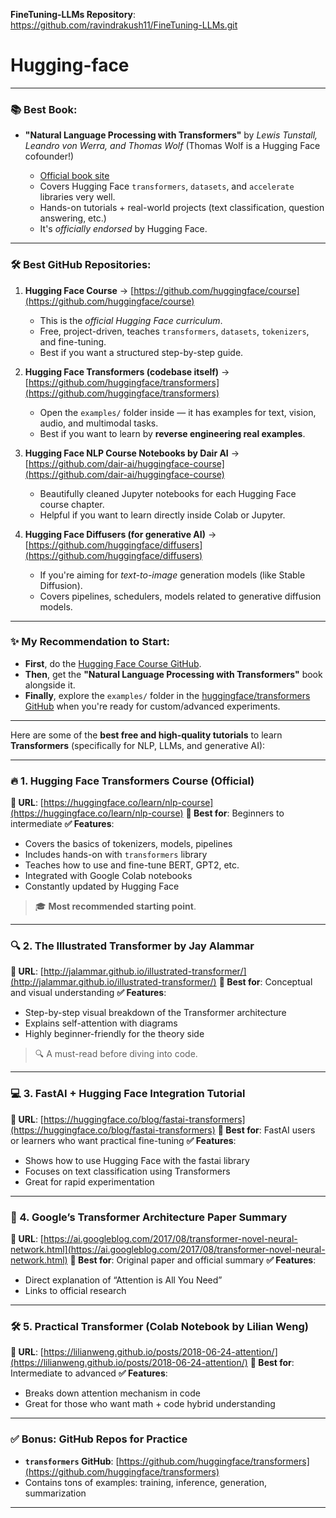 **FineTuning-LLMs Repository**: https://github.com/ravindrakush11/FineTuning-LLMs.git

# Hugging-face
---

### 📚 Best Book:

* **"Natural Language Processing with Transformers"** by *Lewis Tunstall, Leandro von Werra, and Thomas Wolf* (Thomas Wolf is a Hugging Face cofounder!)

  * [Official book site](https://transformersbook.com/)
  * Covers Hugging Face `transformers`, `datasets`, and `accelerate` libraries very well.
  * Hands-on tutorials + real-world projects (text classification, question answering, etc.)
  * It's *officially endorsed* by Hugging Face.

---

### 🛠️ Best GitHub Repositories:

1. **Hugging Face Course**
   → [https://github.com/huggingface/course](https://github.com/huggingface/course)

   * This is the *official Hugging Face curriculum*.
   * Free, project-driven, teaches `transformers`, `datasets`, `tokenizers`, and fine-tuning.
   * Best if you want a structured step-by-step guide.

2. **Hugging Face Transformers (codebase itself)**
   → [https://github.com/huggingface/transformers](https://github.com/huggingface/transformers)

   * Open the `examples/` folder inside — it has examples for text, vision, audio, and multimodal tasks.
   * Best if you want to learn by **reverse engineering real examples**.

3. **Hugging Face NLP Course Notebooks by Dair AI**
   → [https://github.com/dair-ai/huggingface-course](https://github.com/dair-ai/huggingface-course)

   * Beautifully cleaned Jupyter notebooks for each Hugging Face course chapter.
   * Helpful if you want to learn directly inside Colab or Jupyter.

4. **Hugging Face Diffusers (for generative AI)**
   → [https://github.com/huggingface/diffusers](https://github.com/huggingface/diffusers)

   * If you're aiming for *text-to-image* generation models (like Stable Diffusion).
   * Covers pipelines, schedulers, models related to generative diffusion models.

---

### ✨ My Recommendation to Start:

* **First**, do the [Hugging Face Course GitHub](https://github.com/huggingface/course).
* **Then**, get the **"Natural Language Processing with Transformers"** book alongside it.
* **Finally**, explore the `examples/` folder in the [huggingface/transformers GitHub](https://github.com/huggingface/transformers) when you're ready for custom/advanced experiments.

---

Here are some of the **best free and high-quality tutorials** to learn **Transformers** (specifically for NLP, LLMs, and generative AI):

---

### 🔥 1. **Hugging Face Transformers Course (Official)**

**📍 URL**: [https://huggingface.co/learn/nlp-course](https://huggingface.co/learn/nlp-course)
**🧠 Best for**: Beginners to intermediate
**✅ Features**:

* Covers the basics of tokenizers, models, pipelines
* Includes hands-on with `transformers` library
* Teaches how to use and fine-tune BERT, GPT2, etc.
* Integrated with Google Colab notebooks
* Constantly updated by Hugging Face

> 🎓 **Most recommended starting point**.

---

### 🔍 2. **The Illustrated Transformer by Jay Alammar**

**📍 URL**: [http://jalammar.github.io/illustrated-transformer/](http://jalammar.github.io/illustrated-transformer/)
**🧠 Best for**: Conceptual and visual understanding
**✅ Features**:

* Step-by-step visual breakdown of the Transformer architecture
* Explains self-attention with diagrams
* Highly beginner-friendly for the theory side

> 🔍 A must-read before diving into code.

---

### 💻 3. **FastAI + Hugging Face Integration Tutorial**

**📍 URL**: [https://huggingface.co/blog/fastai-transformers](https://huggingface.co/blog/fastai-transformers)
**🧠 Best for**: FastAI users or learners who want practical fine-tuning
**✅ Features**:

* Shows how to use Hugging Face with the fastai library
* Focuses on text classification using Transformers
* Great for rapid experimentation

---

### 📘 4. **Google’s Transformer Architecture Paper Summary**

**📍 URL**: [https://ai.googleblog.com/2017/08/transformer-novel-neural-network.html](https://ai.googleblog.com/2017/08/transformer-novel-neural-network.html)
**🧠 Best for**: Original paper and official summary
**✅ Features**:

* Direct explanation of “Attention is All You Need”
* Links to official research

---

### 🛠️ 5. **Practical Transformer (Colab Notebook by Lilian Weng)**

**📍 URL**: [https://lilianweng.github.io/posts/2018-06-24-attention/](https://lilianweng.github.io/posts/2018-06-24-attention/)
**🧠 Best for**: Intermediate to advanced
**✅ Features**:

* Breaks down attention mechanism in code
* Great for those who want math + code hybrid understanding

---

### ✅ Bonus: GitHub Repos for Practice

* **`transformers` GitHub**: [https://github.com/huggingface/transformers](https://github.com/huggingface/transformers)
* Contains tons of examples: training, inference, generation, summarization

---


